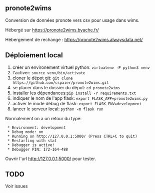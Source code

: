 ## pronote2wims

Conversion de données pronote vers csv pour usage dans wims.

Hébergé sur https://pronote2wims.byache.fr/

Hébergement de rechange : https://pronote2wims.alwaysdata.net/

## Déploiement local

1. créer un environement virtuel python: `virtualenv -P python3 venv`
2. l'activer: `source venv/bin/activate`
3. cloner le dépot git: `git clone https://github.com/cspaier/pronote2wims.git`
4. se placer dans le dossier du dépot: `cd pronote2wims`
5. installer les dépendances:`pip install -r requirements.txt`
5. indiquer le nom de l'app flask: `export FLASK_APP=pronote2wims.py`
6. activer le mode débug de flask: `export FLASK_ENV=development`
7. lancer le serveur local: `python -m flask run`

Normalement on a un retour du type:
```
 * Environment: development
 * Debug mode: on
 * Running on http://127.0.0.1:5000/ (Press CTRL+C to quit)
 * Restarting with stat
 * Debugger is active!
 * Debugger PIN: 172-164-488

```
Ouvrir l'url http://127.0.0.1:5000/ pour tester.

## TODO
Voir issues

